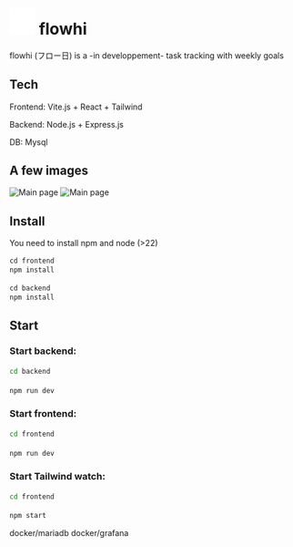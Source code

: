 # <img src="/frontend/src/assets/logo.svg" alt="logo" width="45" /> flowhi 

flowhi (フロー日) is a -in developpement- task tracking with weekly goals

## Tech 
Frontend: Vite.js + React + Tailwind

Backend: Node.js + Express.js

DB: Mysql

## A few images
<img src="https://github.com/user-attachments/assets/c5d0e666-0974-4e9f-897d-40ddb3ac49c1" alt="Main page" width="500" />
<img src="https://github.com/user-attachments/assets/10fd6ac4-54d4-4388-a905-ea5ccc0b9d4a" alt="Main page" width="500" />


## Install
You need to install npm and node (>22)
```
cd frontend
npm install

cd backend
npm install 
```

## Start
### Start backend: 
```bash
cd backend 

npm run dev
```

### Start frontend:
```bash
cd frontend

npm run dev
```

### Start Tailwind watch:
```bash
cd frontend

npm start
```

docker/mariadb
docker/grafana
